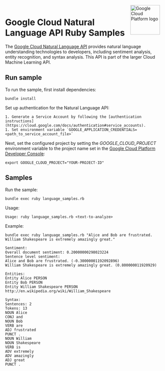 <img src="https://avatars2.githubusercontent.com/u/2810941?v=3&s=96" alt="Google Cloud Platform logo" title="Google Cloud Platform" align="right" height="96" width="96"/>

# Google Cloud Natural Language API Ruby Samples

The [Google Cloud Natural Language API][language_docs] provides natural language
understanding technologies to developers, including sentiment analysis, entity
recognition, and syntax analysis. This API is part of the larger Cloud Machine
Learning API.

[language_docs]: https://cloud.google.com/natural-language/docs/

## Run sample

To run the sample, first install dependencies:

    bundle install

Set up authentication for the Natural Language API:

    1. Generate a Service Account by following the [authentication instructions](https://cloud.google.com/docs/authentication#service_accounts).
    1. Set environment variable `GOOGLE_APPLICATION_CREDENTIALS=<path_to_service_account_file>`

Next, set the configured project by setting the *GOOGLE_CLOUD_PROJECT*
environment variable to the project name set in the
[Google Cloud Platform Developer Console](https://console.cloud.google.com):

    export GOOGLE_CLOUD_PROJECT="YOUR-PROJECT-ID"

## Samples

Run the sample:

    bundle exec ruby language_samples.rb

Usage:

    Usage: ruby language_samples.rb <text-to-analyze>

Example:

    bundle exec ruby language_samples.rb "Alice and Bob are frustrated. William Shakespeare is extremely amazingly great."

    Sentiment:
    Overall document sentiment: 0.20000000298023224
    Sentence level sentiment:
    Alice and Bob are frustrated. (-0.30000001192092896)
    William Shakespeare is extremely amazingly great. (0.800000011920929)

    Entities:
    Entity Alice PERSON
    Entity Bob PERSON
    Entity William Shakespeare PERSON http://en.wikipedia.org/wiki/William_Shakespeare

    Syntax:
    Sentences: 2
    Tokens: 13
    NOUN Alice
    CONJ and
    NOUN Bob
    VERB are
    ADJ frustrated
    PUNCT .
    NOUN William
    NOUN Shakespeare
    VERB is
    ADV extremely
    ADV amazingly
    ADJ great
    PUNCT .

